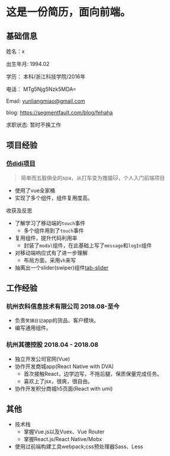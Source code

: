 # 这是一份简历，面向前端。

## 基础信息
姓名：x

出生年月: 1994.02

学历： 本科/浙江科技学院/2016年

电话： MTg5Njg5Nzk5MDA=

Email: yunliangmiao@gmail.com

blog: https://segmentfault.com/blog/fehaha

求职状态: 暂时不换工作
## 项目经验

### [仿didi项目](https://github.com/myl0204/XiXi)

> 简单而五脏俱全的spa，从打车变为撸猫:cat:，个人入门前端项目
- 使用了vue全家桶
- 实现了多个组件，组件复用度高。

收获及反思
- 了解学习了移动端的`touch`事件
    - 多个组件用到了`touch`事件
- 复用组件，提升代码利用率
    - 封装了`modal`组件，在此基础上写了`message`和`logIn`组件
- 对移动端响应式有了进一步理解
    - 布局方面，采用`vh`来写
- 抽离出一个slider(swiper)组件[tab-slider](https://github.com/myl0204/tab-slider)

## 工作经验

### 杭州衣科信息技术有限公司 2018.08-至今
- 负责`笑铺日记`app的货品、客户模块。
- 编写通用组件。

### 杭州其德控股 2018.04 - 2018.08
- 独立开发公司官网(Vue)
- 协作开发商城app(React Native with DVA)
    + 首次接触React，边学边写，不拖后腿，保质保量完成任务。
    + 喜欢上了jsx，很爽，很自由。
- 协作开发积分商城h5页面(React with umi)

## 其他
- 技术栈
    - 掌握Vue.js以及Vuex、Vue Router
    - 掌握React.js/React Native/Mobx
- 使用过前端构建工具webpack;css预处理器Sass、Less
